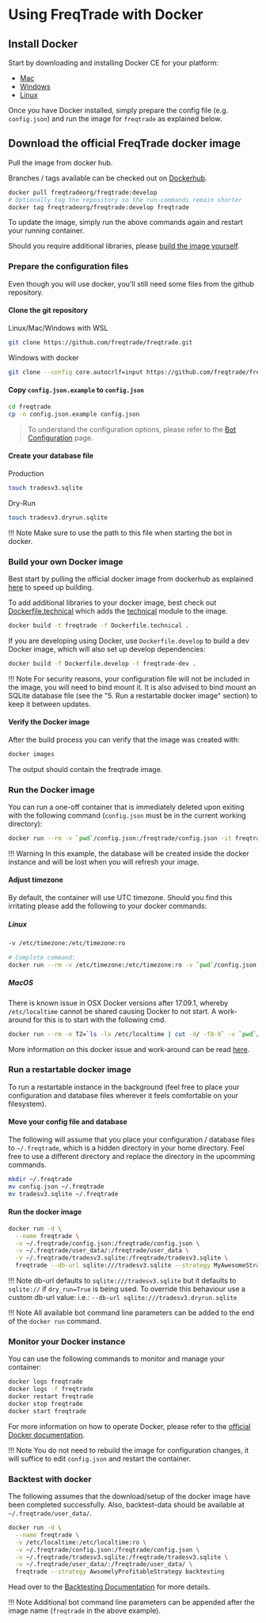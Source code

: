 # Using FreqTrade with Docker

## Install Docker

Start by downloading and installing Docker CE for your platform:

* [Mac](https://docs.docker.com/docker-for-mac/install/)
* [Windows](https://docs.docker.com/docker-for-windows/install/)
* [Linux](https://docs.docker.com/install/)

Once you have Docker installed, simply prepare the config file (e.g. `config.json`) and run the image for `freqtrade` as explained below.

## Download the official FreqTrade docker image

Pull the image from docker hub.

Branches / tags available can be checked out on [Dockerhub](https://hub.docker.com/r/freqtradeorg/freqtrade/tags/).

```bash
docker pull freqtradeorg/freqtrade:develop
# Optionally tag the repository so the run-commands remain shorter
docker tag freqtradeorg/freqtrade:develop freqtrade
```

To update the image, simply run the above commands again and restart your running container.

Should you require additional libraries, please [build the image yourself](#build-your-own-docker-image).

### Prepare the configuration files

Even though you will use docker, you'll still need some files from the github repository.

#### Clone the git repository

Linux/Mac/Windows with WSL

```bash
git clone https://github.com/freqtrade/freqtrade.git
```

Windows with docker

```bash
git clone --config core.autocrlf=input https://github.com/freqtrade/freqtrade.git
```

#### Copy `config.json.example` to `config.json`

```bash
cd freqtrade
cp -n config.json.example config.json
```

> To understand the configuration options, please refer to the [Bot Configuration](configuration.md) page.

#### Create your database file

Production

```bash
touch tradesv3.sqlite
````

Dry-Run

```bash
touch tradesv3.dryrun.sqlite
```

!!! Note
    Make sure to use the path to this file when starting the bot in docker.

### Build your own Docker image

Best start by pulling the official docker image from dockerhub as explained [here](#download-the-official-docker-image) to speed up building.

To add additional libraries to your docker image, best check out [Dockerfile.technical](https://github.com/freqtrade/freqtrade/blob/develop/Dockerfile.technical) which adds the [technical](https://github.com/freqtrade/technical) module to the image.

```bash
docker build -t freqtrade -f Dockerfile.technical .
```

If you are developing using Docker, use `Dockerfile.develop` to build a dev Docker image, which will also set up develop dependencies:

```bash
docker build -f Dockerfile.develop -t freqtrade-dev .
```

!!! Note
    For security reasons, your configuration file will not be included in the image, you will need to bind mount it. It is also advised to bind mount an SQLite database file (see the "5. Run a restartable docker image" section) to keep it between  updates.

#### Verify the Docker image

After the build process you can verify that the image was created with:

```bash
docker images
```

The output should contain the freqtrade image.

### Run the Docker image

You can run a one-off container that is immediately deleted upon exiting with the following command (`config.json` must be in the current working directory):

```bash
docker run --rm -v `pwd`/config.json:/freqtrade/config.json -it freqtrade
```

!!! Warning
    In this example, the database will be created inside the docker instance and will be lost when you will refresh your image.

#### Adjust timezone

By default, the container will use UTC timezone.
Should you find this irritating please add the following to your docker commands:

##### Linux

``` bash
-v /etc/timezone:/etc/timezone:ro

# Complete command:
docker run --rm -v /etc/timezone:/etc/timezone:ro -v `pwd`/config.json:/freqtrade/config.json -it freqtrade
```

##### MacOS

There is known issue in OSX Docker versions after 17.09.1, whereby `/etc/localtime` cannot be shared causing Docker to not start. A work-around for this is to start with the following cmd.

```bash
docker run --rm -e TZ=`ls -la /etc/localtime | cut -d/ -f8-9` -v `pwd`/config.json:/freqtrade/config.json -it freqtrade
```

More information on this docker issue and work-around can be read [here](https://github.com/docker/for-mac/issues/2396).

### Run a restartable docker image

To run a restartable instance in the background (feel free to place your configuration and database files wherever it feels comfortable on your filesystem).

#### Move your config file and database

The following will assume that you place your configuration / database files to `~/.freqtrade`, which is a hidden directory in your home directory. Feel free to use a different directory and replace the directory in the upcomming commands.

```bash
mkdir ~/.freqtrade
mv config.json ~/.freqtrade
mv tradesv3.sqlite ~/.freqtrade
```

#### Run the docker image

```bash
docker run -d \
  --name freqtrade \
  -v ~/.freqtrade/config.json:/freqtrade/config.json \
  -v ~/.freqtrade/user_data/:/freqtrade/user_data \
  -v ~/.freqtrade/tradesv3.sqlite:/freqtrade/tradesv3.sqlite \
  freqtrade --db-url sqlite:///tradesv3.sqlite --strategy MyAwesomeStrategy
```

!!! Note
    db-url defaults to `sqlite:///tradesv3.sqlite` but it defaults to `sqlite://` if `dry_run=True` is being used.
    To override this behaviour use a custom db-url value: i.e.: `--db-url sqlite:///tradesv3.dryrun.sqlite`

!!! Note
    All available bot command line parameters can be added to the end of the `docker run` command.

### Monitor your Docker instance

You can use the following commands to monitor and manage your container:

```bash
docker logs freqtrade
docker logs -f freqtrade
docker restart freqtrade
docker stop freqtrade
docker start freqtrade
```

For more information on how to operate Docker, please refer to the [official Docker documentation](https://docs.docker.com/).

!!! Note
    You do not need to rebuild the image for configuration changes, it will suffice to edit `config.json` and restart the container.

### Backtest with docker

The following assumes that the download/setup of the docker image have been completed successfully.
Also, backtest-data should be available at `~/.freqtrade/user_data/`.

```bash
docker run -d \
  --name freqtrade \
  -v /etc/localtime:/etc/localtime:ro \
  -v ~/.freqtrade/config.json:/freqtrade/config.json \
  -v ~/.freqtrade/tradesv3.sqlite:/freqtrade/tradesv3.sqlite \
  -v ~/.freqtrade/user_data/:/freqtrade/user_data/ \
  freqtrade --strategy AwsomelyProfitableStrategy backtesting
```

Head over to the [Backtesting Documentation](backtesting.md) for more details.

!!! Note
    Additional bot command line parameters can be appended after the image name (`freqtrade` in the above example).
